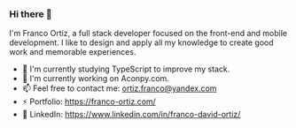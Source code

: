 ### Hi there 👋

I'm Franco Ortiz, a full stack developer focused on the front-end and mobile development. 
I like to design and apply all my knowledge to create good work and memorable experiences.

- 🔭 I'm currently studying TypeScript to improve my stack.
- 🌱 I'm currently working on Aconpy.com.
- 📫 Feel free to contact me: ortiz.franco@yandex.com
- ⚡ Portfolio: https://franco-ortiz.com/
- 💬 LinkedIn: https://www.linkedin.com/in/franco-david-ortiz/
